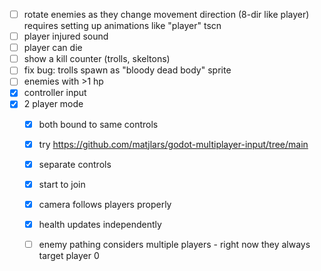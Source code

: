 - [ ] rotate enemies as they change movement direction (8-dir like player)
  requires setting up animations like "player" tscn
- [ ] player injured sound
- [ ] player can die
- [ ] show a kill counter (trolls, skeltons)
- [ ] fix bug: trolls spawn as "bloody dead body" sprite
- [ ] enemies with >1 hp
- [x] controller input
- [x] 2 player mode
  - [x] both bound to same controls
  - [x] try https://github.com/matjlars/godot-multiplayer-input/tree/main
  - [x] separate controls
  - [x] start to join
  - [x] camera follows players properly
  - [x] health updates independently
  - [ ] enemy pathing considers multiple players - right now they always target player 0


